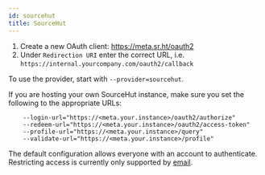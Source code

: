 ```yaml
---
id: sourcehut
title: SourceHut
---
```


1.  Create a new OAuth client: https://meta.sr.ht/oauth2
2.  Under `Redirection URI` enter the correct URL, i.e.
    `https://internal.yourcompany.com/oauth2/callback`

To use the provider, start with `--provider=sourcehut`.

If you are hosting your own SourceHut instance, make sure you set the following
to the appropriate URLs:

```shell
    --login-url="https://<meta.your.instance>/oauth2/authorize"
    --redeem-url="https://<meta.your.instance>/oauth2/access-token"
    --profile-url="https://<meta.your.instance>/query"
    --validate-url="https://<meta.your.instance>/profile"
```

The default configuration allows everyone with an account to authenticate.
Restricting access is currently only supported by
[email](index.md#email-authentication).

